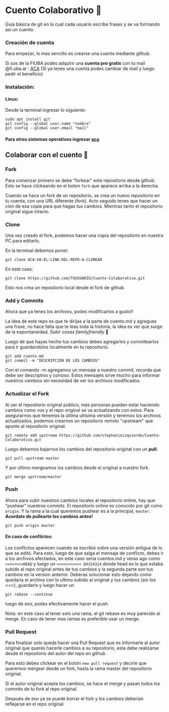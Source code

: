 # Cuento Colaborativo :book:

Guía básica de git en la cual cada usuario escribe frases y se va formando así un cuento.

### Creación de cuenta

Para empezar, lo más sencillo es crearse una cuenta mediante github.

Si sos de la FIUBA podes adquirir una **cuenta pro gratis** con tu mail  @fi.uba.ar : [ACA](https://education.github.com/pack) (Si ya tenes una cuenta podes cambiar de mail y luego pedir el beneficio)


### Instalación:
#### Linux:
Desde la terminal ingresar lo siguiente:

```console
sudo apt install git
git config --global user.name "nombre"
git config --global user.email "mail"
```

#### Para otros sistemas operativos ingresar [aca](https://git-scm.com/book/en/v2/Getting-Started-Installing-Git)

## Colaborar con el cuento :pencil:

### Fork

Para comenzar primero se debe "forkear" este repositorio desde github. Esto se hace clickeando en el boton `fork` que aparece arriba a la derecha.

Cuando se hace un fork de un repositorio, se crea un nuevo repositorio en tu cuenta, con una URL diferente (fork). Acto seguido tenes que hacer un clon de esa copia para que hagas tus cambios. Mientras tanto el repositorio original sigue intacto.

### Clone

Una vez creado el fork, podemos hacer una copia del repositorio en nuestra PC para editarlo.

En la terminal debemos poner:

```console
git clone ACA-VA-EL-LINK-DEL-REPO-A-CLONEAR
```
En este caso:

```console
git clone https://github.com/TUUSUARIO/Cuento-Colaborativo.git
```
Esto nos crea un repositorio local desde el fork de github.


### Add y Commits

Ahora que ya tenes los archivos, podes modificarlos a gusto!!

La idea de este repo es que te dirijas a la parte de cuento.md y agregues una frase, no hace falta que te leas toda la historia, la idea es ver que surge de la espontaneidad. _Subir cosas familyfriendly_ :eyes:

Luego de que hayas hecho tus cambios debes agregarlos y commitearlos para ir guardandolos localmente en tu repositorio.

```console
git add cuento.md
git commit -m "DESCRIPCION DE LOS CAMBIOS"
```

Con el comando -m agregamos un mensaje a nuestro commit, recorda que debe ser descriptivo y consiso. Estos mensajes sirve mucho para informar nuestros cambios sin necesidad de ver los archivos modificados.

### Actualizar el Fork

Al ser el repositorio original público, más personas pueden estar haciendo cambios como vos y el repo original se va actualizando con estos. Para asegurarnos que tenemos la última ultisima versión y tenemos los archivos actualizados, podemos crearnos un repositorio remoto "upstream" que apunte al repositorio original:

```console
git remote add upstream https://github.com/stephanieizquierdo/Cuento-Colaborativo.git
```
Luego debemos bajarnos los cambios del repositorio original con un **pull**:

```console
git pull upstream master
```

Y por último mergeamos los cambios desde el original a nuestro fork.

```console
git merge upstream/master
```

### Push

Ahora para subir nuestros cambios locales al repositorio online, hay que "pushear" nuestros commits. El repositorio online es conocido por git como `origin`. Y la rama a la cual queremos pushear es a la principal, `master`. **Acordate de pullearte los cambios antes!**

```console
git push origin master
```

#### En caso de confilctos:
Los conflictos aparecen cuando se escribió sobre una versión antigua de lo que se editó. Para esto, luego de que salga el mensaje de conflicto, debes ir a los archivos afectados, en este caso seria cuentos.md y veras ago como `<<<<<<<<HEAD` y luego un  `<<<<<<<<<<< @4324324` donde head es lo que estaba subido al repo original antes de tus cambios y la segunda parte son tus cambios en la version anterior. Deberas solucionar esto dejando como quedaria el archivo con lo ultimo subido al original y tus cambios (sin los <<<), guardarlo y luego hacer un 

```console
git rebase --continue
```
luego de eso, podes efectivamente hacer el push.

Nota: en este caso al tener solo una rama, el git rebase es muy parecido al merge. En caso de tener mas ramas es preferible usar un merge.

### Pull Request

Para finalizar solo queda hacer una Pull Request que es informarle al autor original que querés hacerle cambios a su repositorio, esta debe realizarse desde el repositorio del autor del repo en github.

Para esto debes clickear en el botón `new pull request` y decirle que queremos mergear desde un fork, hasta la rama master del repositorio original.

Si el autor original acepta los cambios, se hace el merge y pasan todos los commits de tu fork al repo original.

Después de eso ya se puede borrar el fork y los cambios deberían reflejarse en el repo original.
